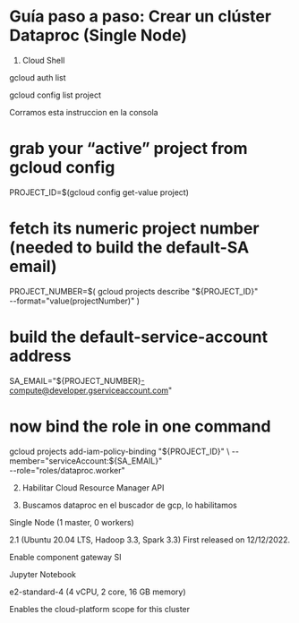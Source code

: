 # Guía paso a paso: Crear un clúster Dataproc (Single Node)

1. Cloud Shell

gcloud auth list

gcloud config list project

Corramos esta instruccion en la consola

# grab your “active” project from gcloud config
PROJECT_ID=$(gcloud config get-value project)

# fetch its numeric project number (needed to build the default-SA email)
PROJECT_NUMBER=$(
  gcloud projects describe "${PROJECT_ID}" \
    --format="value(projectNumber)"
)

# build the default-service-account address
SA_EMAIL="${PROJECT_NUMBER}-compute@developer.gserviceaccount.com"

# now bind the role in one command
gcloud projects add-iam-policy-binding "${PROJECT_ID}" \
  --member="serviceAccount:${SA_EMAIL}" \
  --role="roles/dataproc.worker"


2. Habilitar Cloud Resource Manager API

3. Buscamos dataproc en el buscador de gcp, lo habilitamos

Single Node (1 master, 0 workers)

2.1 (Ubuntu 20.04 LTS, Hadoop 3.3, Spark 3.3)
First released on 12/12/2022.

Enable component gateway SI

Jupyter Notebook

e2-standard-4 (4 vCPU, 2 core, 16 GB memory)

Enables the cloud-platform scope for this cluster